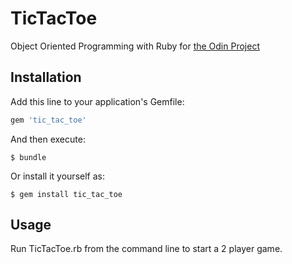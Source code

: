 # TicTacToe

Object Oriented Programming with Ruby
for [the Odin Project](http://www.theodinproject.com/ruby-programming/oop)

## Installation

Add this line to your application's Gemfile:

```ruby
gem 'tic_tac_toe'
```

And then execute:

    $ bundle

Or install it yourself as:

    $ gem install tic_tac_toe

## Usage


Run TicTacToe.rb from the command line to start a 2 player game.


